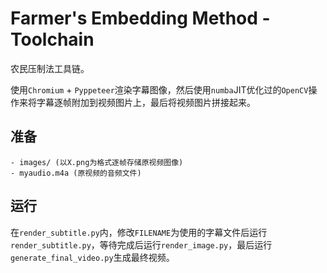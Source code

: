 # Farmer's Embedding Method - Toolchain

农民压制法工具链。

使用```Chromium``` + ```Pyppeteer```渲染字幕图像，然后使用```numba```JIT优化过的```OpenCV```操作来将字幕逐帧附加到视频图片上，最后将视频图片拼接起来。

## 准备
```plain
- images/ (以X.png为格式逐帧存储原视频图像)
- myaudio.m4a (原视频的音频文件)
```

## 运行
在```render_subtitle.py```内，修改```FILENAME```为使用的字幕文件后运行```render_subtitle.py```，等待完成后运行```render_image.py```，最后运行```generate_final_video.py```生成最终视频。
